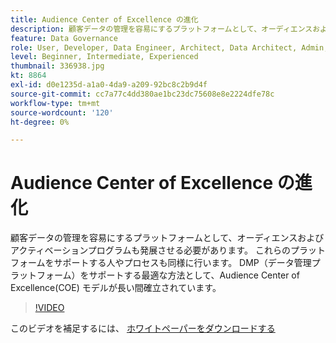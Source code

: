```yaml
---
title: Audience Center of Excellence の進化
description: 顧客データの管理を容易にするプラットフォームとして、オーディエンスおよびアクティベーションプログラムも発展させる必要があります。 これらのプラットフォームをサポートする人やプロセスも同様に行います。 DMP（データ管理プラットフォーム）をサポートする最適な方法として、Audience Center of Excellence(COE) モデルが長い間確立されています。
feature: Data Governance
role: User, Developer, Data Engineer, Architect, Data Architect, Admin, Leader
level: Beginner, Intermediate, Experienced
thumbnail: 336938.jpg
kt: 8864
exl-id: d0e1235d-a1a0-4da9-a209-92bc8c2b9d4f
source-git-commit: cc7a77c4dd380ae1bc23dc75608e8e2224dfe78c
workflow-type: tm+mt
source-wordcount: '120'
ht-degree: 0%

---
```


# Audience Center of Excellence の進化

顧客データの管理を容易にするプラットフォームとして、オーディエンスおよびアクティベーションプログラムも発展させる必要があります。 これらのプラットフォームをサポートする人やプロセスも同様に行います。 DMP（データ管理プラットフォーム）をサポートする最適な方法として、Audience Center of Excellence(COE) モデルが長い間確立されています。

>[!VIDEO](https://video.tv.adobe.com/v/336938/?quality=12&learn=on)

このビデオを補足するには、 [ホワイトペーパーをダウンロードする](assets/whitepaper-evolving-the-audience-center-of-excellence.pdf)
